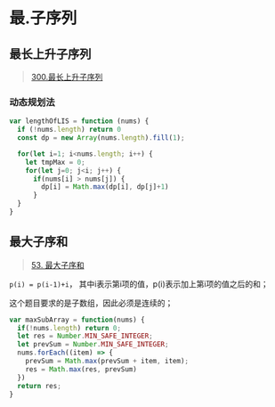 # 最.子序列

## 最长上升子序列
> [300.最长上升子序列](https://leetcode-cn.com/problems/longest-increasing-subsequence/)

### 动态规划法
```js
var lengthOfLIS = function (nums) {
  if (!nums.length) return 0
  const dp = new Array(nums.length).fill(1);

  for(let i=1; i<nums.length; i++) {
    let tmpMax = 0;
    for(let j=0; j<i; j++) {          
      if(nums[i] > nums[j]) {
        dp[i] = Math.max(dp[i], dp[j]+1)
      }
  }
}
```
## 最大子序和
> [53. 最大子序和 ](https://leetcode-cn.com/problems/maximum-subarray/)

`p(i) = p(i-1)+i`， 其中i表示第i项的值，p(i)表示加上第i项的值之后的和；

这个题目要求的是子数组，因此必须是连续的；

```js
var maxSubArray = function(nums) {
  if(!nums.length) return 0;
  let res = Number.MIN_SAFE_INTEGER;
  let prevSum = Number.MIN_SAFE_INTEGER;
  nums.forEach((item) => {
    prevSum = Math.max(prevSum + item, item);
    res = Math.max(res, prevSum)
  })
  return res;
}

```